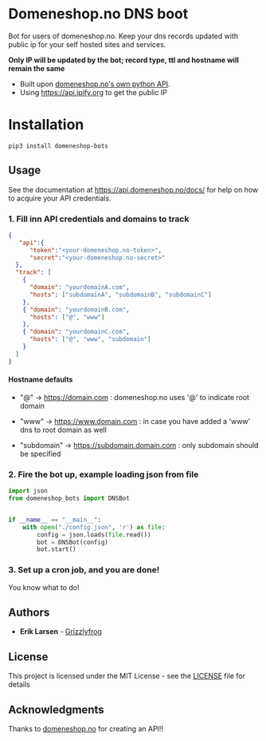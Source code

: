 # Domeneshop.no DNS boot
Bot for users of domeneshop.no. Keep your dns records updated with public ip for your self hosted sites and services.

**Only IP will be updated by the bot; record type, ttl and hostname will remain the same**

* Built upon [domeneshop.no's own python API](https://github.com/domeneshop/python-domeneshop). 
* Using https://api.ipify.org to get the public IP

# Installation
```
pip3 install domeneshop-bots
```

## Usage

See the documentation at https://api.domeneshop.no/docs/ for help on how to acquire your API credentials.

### 1. Fill inn API credentials and domains to track
```json
{
   "api":{
      "token":"<your-domeneshop.no-token>",
      "secret":"<your-domeneshop.no-secret>"
  },
  "track": [
    {
      "domain": "yourdomainA.com",
      "hosts": ["subdomainA", "subdomainB", "subdomainC"]
    },
    { "domain": "yourdomainB.com", 
      "hosts": ["@", "www"] 
    },
    { "domain": "yourdomainC.com", 
      "hosts": ["@", "www", "subdomain"] 
    }
  ]
}
```
#### Hostname defaults
* "@" -> https://domain.com : domeneshop.no uses '@' to indicate root domain
* "www" -> https://www.domain.com : in case you have added a 'www' dns to root domain as well

* "subdomain" -> https://subdomain.domain.com : only subdomain should be specified

### 2. Fire the bot up, example loading json from file
```python
import json
from domeneshop_bots import DNSBot


if __name__ == "__main__":
    with open("./config.json", 'r') as file:
        config = json.loads(file.read())
        bot = DNSBot(config)
        bot.start()

```
### 3. Set up a cron job, and you are done!

You know what to do!

## Authors

* **Erik Larsen** - [Grizzlyfrog](https://grizzlyfrog.com)

## License

This project is licensed under the MIT License - see the [LICENSE](LICENSE) file for details

## Acknowledgments

Thanks to [domeneshop.no](https://domenesho.no) for creating an API!!